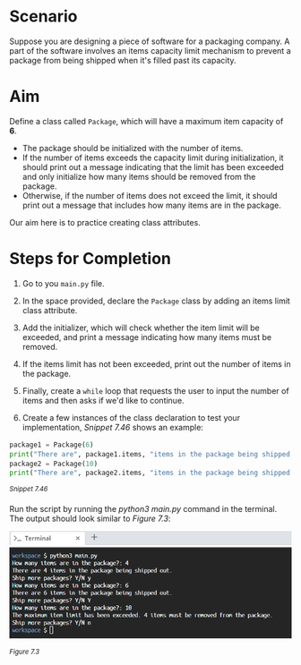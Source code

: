 # Scenario
Suppose you are designing a piece of software for a packaging company. A part of the software involves an items capacity limit mechanism to prevent a package from being shipped when it's filled past its capacity.

# Aim
Define a class called `Package`, which will have a maximum item capacity of **6**. 
* The package should be initialized with the number of items.
* If the number of items exceeds the capacity limit during initialization, it should print out a message indicating that the limit has been exceeded and only initialize how many items should be removed from the package.
* Otherwise, if the number of items does not exceed the limit, it should print out a message that includes how many items are in the package.

Our aim here is to practice creating class attributes.

# Steps for Completion

1. Go to you `main.py` file.

2. In the space provided, declare the `Package` class by adding an items limit class attribute.

3. Add the initializer, which will check whether the item limit will be exceeded, and print a message indicating how many items must be removed.

4. If the items limit has not been exceeded, print out the number of items in the package.

5. Finally, create a `while` loop that requests the user to input the number of items and then asks if we'd like to continue.

6. Create a few instances of the class declaration to test your implementation, *Snippet 7.46* shows an example: 

```python
package1 = Package(6)
print("There are", package1.items, "items in the package being shipped out.")
package2 = Package(10)
print("There are", package2.items, "items in the package being shipped out.")
```
<sup>*Snippet 7.46*</sup>

Run the script by running the *python3 main.py* command in the terminal. The output should look similar to *Figure 7.3*:

![PF1e-7-4-figure-7.3.png](../assets/krquRpufSnqxMZ8OciQL.png)

<sup>*Figure 7.3*</sup>

